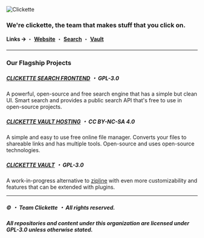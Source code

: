 ![Clickette](https://clickette.net/assets-homepage/img/wordmark-color.svg)

### We're clickette, the team that makes stuff that you click on.

**Links 🡪** ・ [**Website**](https://team.clickette.net/) ・ [**Search**](https://search.clickette.net) ・ [**Vault**](https://clickette.net)

---

### Our Flagship Projects

##### [CLICKETTE SEARCH FRONTEND](https://github.com/Clickette/search) ・ GPL-3.0

A powerful, open-source and free search engine that has a simple but clean UI. Smart search and provides a public search API that's free to use in open-source projects.

##### [CLICKETTE VAULT HOSTING](https://github.com/Clickette/homepage) ・ CC BY-NC-SA 4.0

A simple and easy to use free online file manager. Converts your files to shareable links and has multiple tools. Open-source and uses open-source technologies.

##### [CLICKETTE VAULT](https://github.com/Clickette/homepage) ・ GPL-3.0

A work-in-progress alternative to [zipline](https://zipline.diced.sh) with even more customizability and features that can be extended with plugins.

---

##### © ・ Team Clickette ・ All rights reserved.

##### All repositories and content under this organization are licensed under GPL-3.0 unless otherwise stated.
